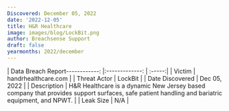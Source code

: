 ```yaml
---
Discovered: December 05, 2022
date: '2022-12-05'
title: H&R Healthcare
image: images/blog/LockBit.png
author: Breachsense Support
draft: false
yearmonths: 2022/december
---
```


| Data Breach Report------------:     |:-------------:    | :-----:|
| Victim      | handrhealthcare.com      | 
| Threat Actor      | LockBit      | 
| Date Discovered      | Dec 05, 2022      | 
| Description      | H&R Healthcare is a dynamic New Jersey based company that provides support surfaces, safe patient handling and bariatric equipment, and NPWT.      | 
| Leak Size      | N/A      | 

